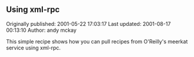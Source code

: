 ## Using xml-rpc

Originally published: 2001-05-22 17:03:17
Last updated: 2001-08-17 00:13:10
Author: andy mckay

This simple recipe shows how you can pull recipes from O'Reilly's meerkat service using xml-rpc.